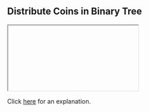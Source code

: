 ##  Distribute Coins in Binary Tree 

<iframe></iframe>

Click [here](Explanation.md) for an explanation.

